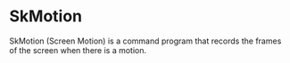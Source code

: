# SkMotion

SkMotion (Screen Motion) is a command program that records the frames of the screen when there is a motion.
